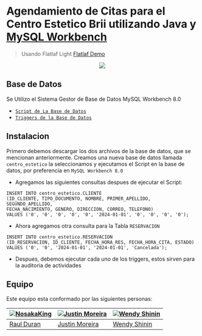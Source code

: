 # Agendamiento de Citas para el Centro Estetico Brii utilizando Java y [MySQL Workbench](https://www.mysql.com/products/workbench/)
> Usando Flatlaf Light [Flatlaf Demo](https://github.com/JFormDesigner/FlatLaf.git)
<p align="center">
  <img src="https://i.imgur.com/CHga11H.png">
</p>

## Base de Datos
<p>Se Utilizo el Sistema Gestor de Base de Datos MySQL Workbench 8.0</p>

- [`Script de La Base de Datos`](https://uniandeseduec-my.sharepoint.com/:u:/g/personal/raulde17_uniandes_edu_ec/ESeohsBgLVFGru1wQ5jhSO0BM626Ib0Pb64hH93dZ8p5sw?e=2fLrhl)
- [`Triggers de la Base de Datos`](https://uniandeseduec-my.sharepoint.com/:u:/g/personal/raulde17_uniandes_edu_ec/ETngU3MK3npAsEv20HGwOMEBZ4FLke8IS6FuKHwaRxB8eg?e=sx7Gk6)

## Instalacion
Primero debemos descargar los dos archivos de la base de datos, que se mencionan anteriormente. Creamos una nueva base de datos llamada `centro_estetico` la seleccionamos y ejecutamos el Script en la base de datos, por preferencia en `MySQL Workbench 8.0`

- Agregamos las siguientes consultas despues de ejecutar el Script:
``` MySQL
INSERT INTO centro_estetico.CLIENTE
(ID_CLIENTE, TIPO_DOCUMENTO, NOMBRE, PRIMER_APELLIDO, SEGUNDO_APELLIDO,
FECHA_NACIMIENTO, GENERO, DIRECCION, CORREO, TELEFONO)
VALUES ('0', '0', '0', '0', '0', '2024-01-01', '0', '0', '0', '0');
```

- Ahora agregamos otra consulta para la Tabla `RESERVACION`
``` MySQL
INSERT INTO centro_estetico.RESERVACION 
(ID_RESERVACION, ID_CLIENTE, FECHA_HORA_RES, FECHA_HORA_CITA, ESTADO) 
VALUES ('0', '0', '2024-01-01', '2024-01-01', 'Cancelada');
```

- Despues, debemos ejecutar cada uno de los triggers, estos sirven para la auditoria de actividades
## Equipo
Este equipo esta conformado por las siguientes personas:

| [![NosakaKing](https://i.imgur.com/ZsXtlXI.png)](https://github.com/NosakaKing) | [![Justin Moreira](https://i.imgur.com/4Uj64kn.png)](https://github.com/JustinMG4) | [![Wendy Shinin](https://i.imgur.com/Q2ei0wU.png)](https://github.com/AnahiWen20) |
| --------------------------------------------------------------------------------------------------------------------- | --------------------------------------------------------------------------------------------------------------------- | --------------------------------------------------------------------------------------------------------------------- |
| [Raul Duran](https://github.com/NosakaKing) | [Justin Moreira](https://github.com/JustinMG4) | [Wendy Shinin](https://github.com/AnahiWen20) |




